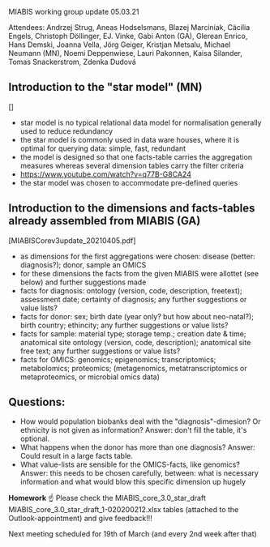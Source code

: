 MIABIS working group update 05.03.21

Attendees: Andrzej Strug, Aneas Hodselsmans, Blazej Marciniak, Cäcilia Engels, Christoph Döllinger, EJ. Vinke, Gabi Anton (GA), Glerean Enrico, Hans Demski, Joanna Vella, Jörg Geiger, Kristjan Metsalu, Michael Neumann (MN), Noemi Deppenwiese, Lauri Pakonnen, Kaisa Silander, Tomas Snackerstrom, Zdenka Dudová

## Introduction to the "star model" (MN) 
[]
 - star model is no typical relational data model for normalisation generally used to reduce redundancy
 - the star model is commonly used in data ware houses, where it is optimal for querying data: simple, fast, redundant
 - the model is designed so that one facts-table carries the aggregation measures whereas several dimension tables carry the filter criteria 
 - https://www.youtube.com/watch?v=q77B-G8CA24
 - the star model was chosen to accommodate pre-defined queries

## Introduction to the dimensions and facts-tables already assembled from MIABIS (GA) 
[MIABISCorev3update_20210405.pdf]
 - as dimensions for the first aggregations were chosen: disease (better: diagnosis?); donor, sample an OMICS
 - for these dimensions the facts from the given MIABIS were allottet (see below) and further suggestions made
 - facts for diagnosis: ontology (version, code, description, freetext); assessment date; certainty of diagnosis; any further suggestions or value lists?
 - facts for donor: sex; birth date (year only? but how about neo-natal?); birth country; ethincity; any further suggestions or value lists?
 - facts for sample: material type; storage temp.; creation date & time; anatomical site ontology (version, code, description); anatomical site free text; any further suggestions or value lists?
 - facts for OMICS: genomics; epigenomics; transcriptomics; metabolomics; proteomics; (metagenomics, metatranscriptomics or metaproteomics, or microbial omics data)

## Questions:
 - How would population biobanks deal with the "diagnosis"-dimesion? Or ethnicity is not given as information? Answer: don't fill the table, it's optional.
 - What happens when the donor has more than one diagnosis? Answer: Could result in a large facts table.
 - What value-lists are sensible for the OMICS-facts, like genomics? Answer: this needs to be chosen carefully, between: what is necessary information and what would blow this specific dimension up hugely

**Homework** ☝️
Please check the MIABIS_core_3.0_star_draft MIABIS_core_3.0_star_draft_1-020200212.xlsx tables (attached to the Outlook-appointment) and give feedback!!!

Next meeting scheduled for 19th of March (and every 2nd week after that)
